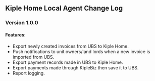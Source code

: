 ## Kiple Home Local Agent Change Log

### Version 1.0.0

#### Features:

- Export newly created invoices from UBS to Kiple Home. 
- Push notifications to unit owners/land lords when a new invoice is imported from UBS.
- Export payment records made in UBS to Kiple Home.
- Export payments made through KipleBiz then save it to UBS.
- Report logging. 